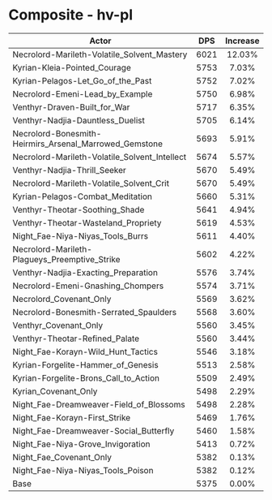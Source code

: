 # Composite - hv-pl
| Actor | DPS | Increase |
|---|:---:|:---:|
|Necrolord-Marileth-Volatile_Solvent_Mastery|6021|12.03%|
|Kyrian-Kleia-Pointed_Courage|5753|7.03%|
|Kyrian-Pelagos-Let_Go_of_the_Past|5752|7.02%|
|Necrolord-Emeni-Lead_by_Example|5750|6.98%|
|Venthyr-Draven-Built_for_War|5717|6.35%|
|Venthyr-Nadjia-Dauntless_Duelist|5705|6.14%|
|Necrolord-Bonesmith-Heirmirs_Arsenal_Marrowed_Gemstone|5693|5.91%|
|Necrolord-Marileth-Volatile_Solvent_Intellect|5674|5.57%|
|Venthyr-Nadjia-Thrill_Seeker|5670|5.49%|
|Necrolord-Marileth-Volatile_Solvent_Crit|5670|5.49%|
|Kyrian-Pelagos-Combat_Meditation|5660|5.31%|
|Venthyr-Theotar-Soothing_Shade|5641|4.94%|
|Venthyr-Theotar-Wasteland_Propriety|5619|4.53%|
|Night_Fae-Niya-Niyas_Tools_Burrs|5611|4.40%|
|Necrolord-Marileth-Plagueys_Preemptive_Strike|5602|4.22%|
|Venthyr-Nadjia-Exacting_Preparation|5576|3.74%|
|Necrolord-Emeni-Gnashing_Chompers|5574|3.71%|
|Necrolord_Covenant_Only|5569|3.62%|
|Necrolord-Bonesmith-Serrated_Spaulders|5568|3.60%|
|Venthyr_Covenant_Only|5560|3.45%|
|Venthyr-Theotar-Refined_Palate|5560|3.44%|
|Night_Fae-Korayn-Wild_Hunt_Tactics|5546|3.18%|
|Kyrian-Forgelite-Hammer_of_Genesis|5513|2.58%|
|Kyrian-Forgelite-Brons_Call_to_Action|5509|2.49%|
|Kyrian_Covenant_Only|5498|2.29%|
|Night_Fae-Dreamweaver-Field_of_Blossoms|5498|2.28%|
|Night_Fae-Korayn-First_Strike|5469|1.76%|
|Night_Fae-Dreamweaver-Social_Butterfly|5460|1.58%|
|Night_Fae-Niya-Grove_Invigoration|5413|0.72%|
|Night_Fae_Covenant_Only|5382|0.13%|
|Night_Fae-Niya-Niyas_Tools_Poison|5382|0.12%|
|Base|5375|0.00%|
